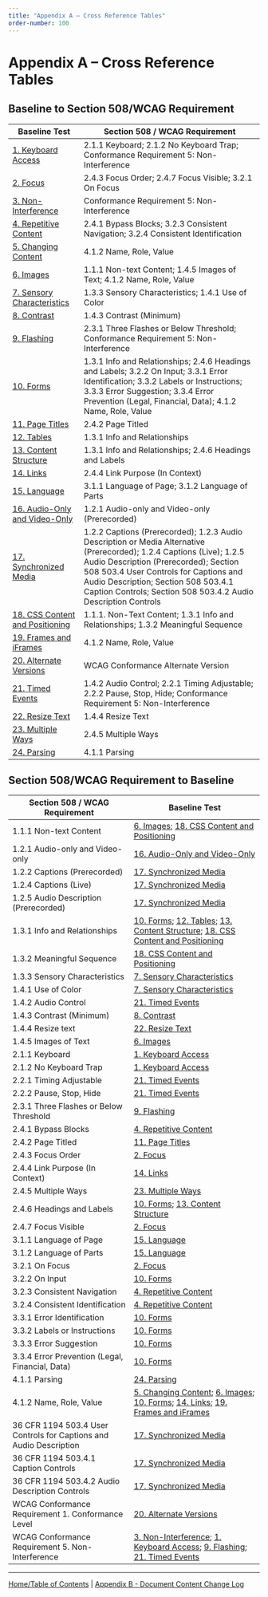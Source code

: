 ```yaml
---
title: "Appendix A – Cross Reference Tables"
order-number: 100
---
```

Appendix A – Cross Reference Tables
===================================

Baseline to Section 508/WCAG Requirement
----------------------------------------

| Baseline Test                 | Section 508 / WCAG Requirement                                     |
|-------------------------------|--------------------------------------------------------------------|
| [1. Keyboard Access](01Keyboard.md)            | 2.1.1 Keyboard; 2.1.2 No Keyboard Trap; Conformance Requirement 5: Non-Interference                                              |
| [2. Focus](02FocusVisible.md)                      | 2.4.3 Focus Order; 2.4.7 Focus Visible; 3.2.1 On Focus                                                |
| [3. Non-Interference](03Noninterference.md)           | Conformance Requirement 5: Non-Interference                                                    |
| [4. Repetitive Content](04RepetitiveContent.md)         | 2.4.1 Bypass Blocks; 3.2.3 Consistent Navigation; 3.2.4 Consistent Identification                                     |
| [5. Changing Content](05Changing.md)           | 4.1.2 Name, Role, Value                                            |
| [6. Images](06Images.md)                     | 1.1.1 Non-text Content; 1.4.5 Images of Text; 4.1.2 Name, Role, Value                                             |
| [7. Sensory Characteristics](07Sensory.md)    | 1.3.3 Sensory Characteristics; 1.4.1 Use of Color                                                  |
| [8. Contrast](08Contrast.md)                   | 1.4.3 Contrast (Minimum)                                           |
| [9. Flashing](09Flashing.md)                   | 2.3.1 Three Flashes or Below Threshold; Conformance Requirement 5: Non-Interference                             |
| [10. Forms](10Forms.md)                     | 1.3.1 Info and Relationships; 2.4.6 Headings and Labels; 3.2.2 On Input; 3.3.1 Error Identification; 3.3.2 Labels or Instructions; 3.3.3 Error Suggestion; 3.3.4 Error Prevention (Legal, Financial, Data); 4.1.2 Name, Role, Value                                             |
| [11. Page Titles](11PageTitles.md)               | 2.4.2 Page Titled                                                  |
| [12. Tables](12DataTables.md)                    | 1.3.1 Info and Relationships                                       |
| [13. Content Structure](13Structure.md)         | 1.3.1 Info and Relationships; 2.4.6 Headings and Labels                                           |
| [14. Links](14Links.md)                     | 2.4.4 Link Purpose (In Context)                                             |
| [15. Language](15Language.md)                  | 3.1.1 Language of Page; 3.1.2 Language of Parts                                             |
| [16. Audio-Only and Video-Only](16AudioVideo.md) | 1.2.1 Audio-only and Video-only (Prerecorded)                                    |
| [17. Synchronized Media](17SyncMedia.md)        | 1.2.2 Captions (Prerecorded); 1.2.3 Audio Description or Media Alternative (Prerecorded); 1.2.4 Captions (Live); 1.2.5 Audio Description (Prerecorded); Section 508 503.4 User Controls for Captions and Audio Description; Section 508  503.4.1 Caption Controls; Section 508 503.4.2 Audio Description Controls                      |
| [18. CSS Content and Positioning](18Stylesheet.md) | 1.1.1. Non-Text Content; 1.3.1 Info and Relationships; 1.3.2 Meaningful Sequence                                           |
| [19. Frames and iFrames](19Frames.md)        | 4.1.2 Name, Role, Value                                            |
| [20. Alternate Versions](20AlternateVersions.md)        | WCAG Conformance Alternate Version                                 |
| [21. Timed Events](21TimedEvents.md)              | 1.4.2 Audio Control; 2.2.1 Timing Adjustable; 2.2.2 Pause, Stop, Hide; Conformance Requirement 5: Non-Interference                                             |
| [22. Resize Text](22Resize.md)               | 1.4.4 Resize Text                                                  |
| [23. Multiple Ways](23MultipleWays.md)             | 2.4.5 Multiple Ways                                                |
| [24. Parsing](24Parsing.md)                   | 4.1.1 Parsing                                                      |

Section 508/WCAG Requirement to Baseline
----------------------------------------

| Section 508 / WCAG Requirement                                     | Baseline Test                 |
|--------------------------------------------------------------------|-------------------------------|
| 1.1.1 Non-text Content                                             | [6. Images](06Images.md); [18. CSS Content and Positioning](18Stylesheet.md)                     |
| 1.2.1 Audio-only and Video-only                                    | [16. Audio-Only and Video-Only](16AudioVideo.md) |
| 1.2.2 Captions (Prerecorded)                                       | [17. Synchronized Media](17SyncMedia.md)        |
| 1.2.4 Captions (Live)                                              | [17. Synchronized Media](17SyncMedia.md)        |
| 1.2.5 Audio Description (Prerecorded)                              | [17. Synchronized Media](17SyncMedia.md)        |
| 1.3.1 Info and Relationships                                       | [10. Forms](10Forms.md); [12. Tables](12DataTables.md); [13. Content Structure](13Structure.md); [18. CSS Content and Positioning](18Stylesheet.md)  |
| 1.3.2 Meaningful Sequence                                          | [18. CSS Content and Positioning](18Stylesheet.md) |
| 1.3.3 Sensory Characteristics                                      | [7. Sensory Characteristics](07Sensory.md)    |
| 1.4.1 Use of Color                                                 | [7. Sensory Characteristics](07Sensory.md)    |
| 1.4.2 Audio Control                                                | [21. Timed Events](21TimedEvents.md)              |
| 1.4.3 Contrast (Minimum)                                           | [8. Contrast](08Contrast.md)                   |
| 1.4.4 Resize text                                                  | [22. Resize Text](22Resize.md)               |
| 1.4.5 Images of Text                                               | [6. Images](06Images.md)                     |
| 2.1.1 Keyboard                                                     | [1. Keyboard Access](01Keyboard.md)               |
| 2.1.2 No Keyboard Trap                                             | [1. Keyboard Access](01Keyboard.md)            |
| 2.2.1 Timing Adjustable                                            | [21. Timed Events](21TimedEvents.md)              |
| 2.2.2 Pause, Stop, Hide                                            | [21. Timed Events](21TimedEvents.md)              |
| 2.3.1 Three Flashes or Below Threshold                             | [9. Flashing](09Flashing.md)                   |
| 2.4.1 Bypass Blocks                                                | [4. Repetitive Content](04RepetitiveContent.md)         |
| 2.4.2 Page Titled                                                  | [11. Page Titles](11PageTitles.md)               |
| 2.4.3 Focus Order                                                  | [2. Focus](02FocusVisible.md)                |
| 2.4.4 Link Purpose (In Context)                                    | [14. Links](14Links.md)                     |
| 2.4.5 Multiple Ways                                                | [23. Multiple Ways](23MultipleWays.md)             |
| 2.4.6 Headings and Labels                                          | [10. Forms](10Forms.md); [13. Content Structure](13Structure.md)         |
| 2.4.7 Focus Visible                                                | [2. Focus](02FocusVisible.md)              |
| 3.1.1 Language of Page                                             | [15. Language](15Language.md)                  |
| 3.1.2 Language of Parts                                            | [15. Language](15Language.md)                  |
| 3.2.1 On Focus                                                     | [2. Focus](02FocusVisible.md)                |
| 3.2.2 On Input                                                     | [10. Forms](10Forms.md)                     |
| 3.2.3 Consistent Navigation                                        | [4. Repetitive Content](04RepetitiveContent.md)         |
| 3.2.4 Consistent Identification                                    | [4. Repetitive Content](04RepetitiveContent.md)         |
| 3.3.1 Error Identification                                         | [10. Forms](10Forms.md)                     |
| 3.3.2 Labels or Instructions                                       | [10. Forms](10Forms.md)                     |
| 3.3.3 Error Suggestion                                             | [10. Forms](10Forms.md)                     |
| 3.3.4 Error Prevention (Legal, Financial, Data)                    | [10. Forms](10Forms.md)                     |
| 4.1.1 Parsing                                                      | [24. Parsing](24Parsing.md)                   |
| 4.1.2 Name, Role, Value                                            | [5. Changing Content](05Changing.md); [6. Images](06Images.md); [10. Forms](10Forms.md); [14. Links](14Links.md); [19. Frames and iFrames](19Frames.md)         |
| 36 CFR 1194 503.4 User Controls for Captions and Audio Description | [17. Synchronized Media](17SyncMedia.md)        |
| 36 CFR 1194 503.4.1 Caption Controls                               | [17. Synchronized Media](17SyncMedia.md)        |
| 36 CFR 1194 503.4.2 Audio Description Controls                     | [17. Synchronized Media](17SyncMedia.md)        |
| WCAG Conformance Requirement 1. Conformance Level                  | [20. Alternate Versions](20AlternateVersions.md)        |
| WCAG Conformance Requirement 5. Non-Interference                   | [3. Non-Interference](03Noninterference.md); [1. Keyboard Access](01Keyboard.md); [9. Flashing](09Flashing.md); [21. Timed Events](21TimedEvents.md)         |

----------------------------------------
[Home/Table of Contents](index.md) | [Appendix B - Document Content Change Log](ChangeLog3.md)
